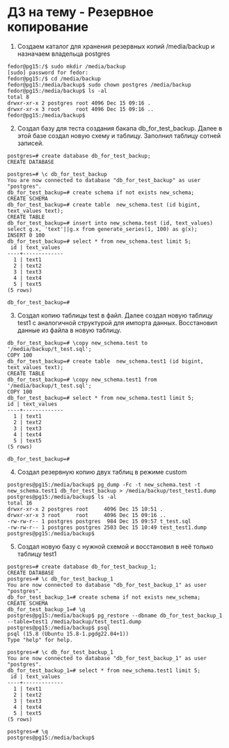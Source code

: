 # ДЗ на тему - Резервное копирование
1) Создаем каталог для хранения резервных копий /media/backup и назначаем владельца postgres
```
fedor@pg15:/$ sudo mkdir /media/backup
[sudo] password for fedor:
fedor@pg15:/$ cd /media/backup
fedor@pg15:/media/backup$ sudo chown postgres /media/backup
fedor@pg15:/media/backup$ ls -al
total 8
drwxr-xr-x 2 postgres root 4096 Dec 15 09:16 .
drwxr-xr-x 3 root     root 4096 Dec 15 09:16 ..
fedor@pg15:/media/backup$
```
2) Создал базу для теста создания бакапа db_for_test_backup. Далее в этой базе создал новую схему и таблицу. Заполнил таблицу сотней записей. 
```
postgres=# create database db_for_test_backup;
CREATE DATABASE

postgres=# \c db_for_test_backup
You are now connected to database "db_for_test_backup" as user "postgres".
db_for_test_backup=# create schema if not exists new_schema;
CREATE SCHEMA
db_for_test_backup=# create table  new_schema.test (id bigint, text_values text);
CREATE TABLE
db_for_test_backup=# insert into new_schema.test (id, text_values) select g.x, 'text'||g.x from generate_series(1, 100) as g(x);
INSERT 0 100
db_for_test_backup=# select * from new_schema.test limit 5;
 id | text_values
----+-------------
  1 | text1
  2 | text2
  3 | text3
  4 | text4
  5 | text5
(5 rows)

db_for_test_backup=#
```
3) Создал копию таблицы test в файл. Далее создал новую таблицу test1 с аналогичной структурой для импорта данных. Восстановил данные из файла в новую таблицу. 
```
db_for_test_backup=# \copy new_schema.test to '/media/backup/t_test.sql';
COPY 100
db_for_test_backup=# create table  new_schema.test1 (id bigint, text_values text);
CREATE TABLE
db_for_test_backup=# \copy new_schema.test1 from '/media/backup/t_test.sql';
COPY 100
db_for_test_backup=# select * from new_schema.test1 limit 5;
id | text_values
----+-------------
  1 | text1
  2 | text2
  3 | text3
  4 | text4
  5 | text5
(5 rows)

db_for_test_backup=#
```
4) Создал резервную копию двух таблиц в режиме custom
```
postgres@pg15:/media/backup$ pg_dump -Fc -t new_schema.test -t new_schema.test1 db_for_test_backup > /media/backup/test_test1.dump
postgres@pg15:/media/backup$ ls -al
total 16
drwxr-xr-x 2 postgres root     4096 Dec 15 10:51 .
drwxr-xr-x 3 root     root     4096 Dec 15 09:16 ..
-rw-rw-r-- 1 postgres postgres  984 Dec 15 09:57 t_test.sql
-rw-rw-r-- 1 postgres postgres 2503 Dec 15 10:49 test_test1.dump
postgres@pg15:/media/backup$
```
5) Создал новую базу с нужной схемой и восстановил в неё только таблицу test1
```
postgres=# create database db_for_test_backup_1;
CREATE DATABASE
postgres=# \c db_for_test_backup_1
You are now connected to database "db_for_test_backup_1" as user "postgres".
db_for_test_backup_1=# create schema if not exists new_schema;
CREATE SCHEMA
db_for_test_backup_1=# \q
postgres@pg15:/media/backup$ pg_restore --dbname db_for_test_backup_1 --table=test1 /media/backup/test_test1.dump
postgres@pg15:/media/backup$ psql
psql (15.8 (Ubuntu 15.8-1.pgdg22.04+1))
Type "help" for help.

postgres=# \c db_for_test_backup_1
You are now connected to database "db_for_test_backup_1" as user "postgres".
db_for_test_backup_1=# select * from new_schema.test1 limit 5;
 id | text_values
----+-------------
  1 | text1
  2 | text2
  3 | text3
  4 | text4
  5 | text5
(5 rows)

postgres=# \q
postgres@pg15:/media/backup$
``` 
